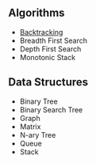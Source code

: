 ## Algorithms

- [Backtracking](https://github.com/rpivo/algorithms-and-data-structures/blob/master/backtracking.md)
- Breadth First Search
- Depth First Search
- Monotonic Stack

## Data Structures
- Binary Tree
- Binary Search Tree
- Graph
- Matrix
- N-ary Tree
- Queue
- Stack